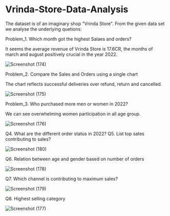 # Vrinda-Store-Data-Analysis

The dataset is of an imaginary shop "Vrinda Store". From the given data set we analyse the underlying quetions:

Problem_1. Which month got the highest Salaes and orders?


It seems the average revenue of Vrinda Store is 17.6CR, the months of march and august positively crucial in the year 2022.

![Screenshot (174)](https://github.com/DebopriyoSarkar97/Vrinda-Store-Data-Analysis/assets/107385671/00d8589f-38b9-4aae-a636-9fb88a2057c8)

Problem_2. Compare the Sales and Orders using a single chart

The chart reflects successful deliveries over refund, return and cancelled.

![Screenshot (175)](https://github.com/DebopriyoSarkar97/Vrinda-Store-Data-Analysis/assets/107385671/4356cd73-8864-44ee-a516-fcddb61e6da3)

Problem_3. Who purchased more men or women in 2022?

We can see overwhelming women participation in all age group. 

![Screenshot (176)](https://github.com/DebopriyoSarkar97/Vrinda-Store-Data-Analysis/assets/107385671/bd17b515-d9e1-4071-8c45-46c6bef7738f)

Q4. What are the different order status in 2022?
Q5. List top sates contributing to sales? 

![Screenshot (180)](https://github.com/DebopriyoSarkar97/Vrinda-Store-Data-Analysis/assets/107385671/fbf2a8ba-906b-43ec-9935-42f46ad89ab7)

Q6. Relation between age and gender based on number of orders

![Screenshot (178)](https://github.com/DebopriyoSarkar97/Vrinda-Store-Data-Analysis/assets/107385671/7b3b5550-4755-4c9a-b049-6a94f8c751ce)


Q7. Which channel is contributing to maximum sales?

![Screenshot (179)](https://github.com/DebopriyoSarkar97/Vrinda-Store-Data-Analysis/assets/107385671/c95c6fe3-37f1-4692-bf23-fe8b75d68894)


Q8. Highest selling category







![Screenshot (177)](https://github.com/DebopriyoSarkar97/Vrinda-Store-Data-Analysis/assets/107385671/4861ff3d-e369-4746-b733-14dff0bf9de3)


